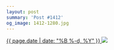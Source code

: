 ```yaml
---
layout: post
summary: 'Post #1412'
og_image: 1412-1280.jpg
---
```


<p>
 <time>
  <a href="/1412">
   {{ page.date | date: "%B %-d, %Y" }}
  </a>
 </time>
 <a href="/1412">
  <img data-taken="7/25/2021" sizes="(min-width: 700px) 50vw, calc(100vw - 2rem)" src="{{ site.assets_url }}/1412-640.jpg" srcset="{{ site.assets_url }}/1412-320.jpg 320w, {{ site.assets_url }}/1412-640.jpg 640w, {{ site.assets_url }}/1412-960.jpg 960w, {{ site.assets_url }}/1412-1280.jpg 1280w"/>
 </a>
</p>
